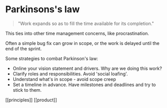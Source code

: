 # Parkinsons's law

> "Work expands so as to fill the time available for its completion."

This ties into other time management concerns, like procrastination.

Often a simple bug fix can grow in scope, or the work is delayed until the end of the sprint.

Some strategies to combat Parkinson's law:
- Online your vision statement and drivers. Why are we doing this work?
- Clarify roles and responsibilities. Avoid 'social loafing'.
- Understand what's in scope - avoid scope creep
- Set a timeline in advance. Have milestones and deadlines and try to stick to them.

[[principles]]
[[product]]
